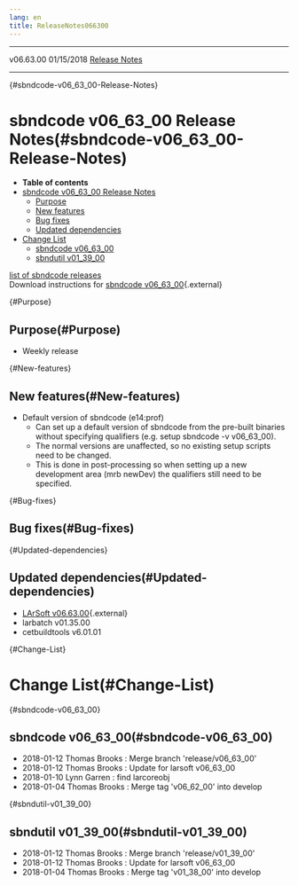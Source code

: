 ```yaml
---
lang: en
title: ReleaseNotes066300
---
```


  ----------- ------------ -- -- ------------------------------------------------------
  v06.63.00   01/15/2018         [Release Notes](ReleaseNotes066300.html)
  ----------- ------------ -- -- ------------------------------------------------------

{#sbndcode-v06_63_00-Release-Notes}

sbndcode v06\_63\_00 Release Notes(#sbndcode-v06_63_00-Release-Notes)
======================================================================================

-   **Table of contents**
-   [sbndcode v06\_63\_00 Release
    Notes](#sbndcode-v06_63_00-Release-Notes)
    -   [Purpose](#Purpose)
    -   [New features](#New-features)
    -   [Bug fixes](#Bug-fixes)
    -   [Updated dependencies](#Updated-dependencies)
-   [Change List](#Change-List)
    -   [sbndcode v06\_63\_00](#sbndcode-v06_63_00)
    -   [sbndutil v01\_39\_00](#sbndutil-v01_39_00)

[list of sbndcode
releases](List_of_SBND_code_releases.html)\
Download instructions for [sbndcode
v06\_63\_00](http://scisoft.fnal.gov/scisoft/bundles/sbnd/v06_63_00/sbndcode-v06_63_00.html){.external}

{#Purpose}

Purpose(#Purpose)
----------------------------------

-   Weekly release

{#New-features}

New features(#New-features)
--------------------------------------------

-   Default version of sbndcode (e14:prof)
    -   Can set up a default version of sbndcode from the pre-built
        binaries without specifying qualifiers (e.g. setup sbndcode -v
        v06\_63\_00).
    -   The normal versions are unaffected, so no existing setup scripts
        need to be changed.
    -   This is done in post-processing so when setting up a new
        development area (mrb newDev) the qualifiers still need to be
        specified.

{#Bug-fixes}

Bug fixes(#Bug-fixes)
--------------------------------------

{#Updated-dependencies}

Updated dependencies(#Updated-dependencies)
------------------------------------------------------------

-   [LArSoft
    v06.63.00](https://cdcvs.fnal.gov/redmine/projects/larsoft/wiki/ReleaseNotes066300){.external}
-   larbatch v01.35.00
-   cetbuildtools v6.01.01

{#Change-List}

Change List(#Change-List)
==========================================

{#sbndcode-v06_63_00}

sbndcode v06\_63\_00(#sbndcode-v06_63_00)
----------------------------------------------------------

-   2018-01-12 Thomas Brooks : Merge branch \'release/v06\_63\_00\'
-   2018-01-12 Thomas Brooks : Update for larsoft v06\_63\_00
-   2018-01-10 Lynn Garren : find larcoreobj
-   2018-01-04 Thomas Brooks : Merge tag \'v06\_62\_00\' into develop

{#sbndutil-v01_39_00}

sbndutil v01\_39\_00(#sbndutil-v01_39_00)
----------------------------------------------------------

-   2018-01-12 Thomas Brooks : Merge branch \'release/v01\_39\_00\'
-   2018-01-12 Thomas Brooks : Update for larsoft v06\_63\_00
-   2018-01-04 Thomas Brooks : Merge tag \'v01\_38\_00\' into develop
